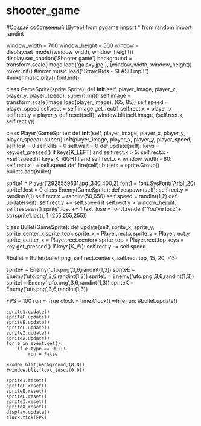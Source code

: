 # shooter_game
#Создай собственный Шутер!
from pygame import *
from random import randint

window_width = 700
window_height = 500
window = display.set_mode((window_width, window_height))
display.set_caption('Shooter game')
background = transform.scale(image.load('galaxy.jpg'), (window_width, window_height))
mixer.init()
#mixer.music.load("Stray Kids - SLASH.mp3")
#mixer.music.play()
font.init()


class GameSprite(sprite.Sprite):
    def __init__(self, player_image, player_x, player_y, player_speed):
        super().__init__()
        self.image = transform.scale(image.load(player_image), (65, 85))
        self.speed = player_speed
        self.rect = self.image.get_rect()
        self.rect.x = player_x
        self.rect.y = player_y
    def reset(self):
        window.blit(self.image, (self.rect.x, self.rect.y))

class Player(GameSprite):
    def __init__(self, player_image, player_x, player_y, player_speed):
        super().__init__(player_image, player_x, player_y, player_speed)
        self.lost = 0
        self.kills = 0
        self.wait = 0
    def update(self):
        keys = key.get_pressed()
        if keys[K_LEFT] and self.rect.x > 5:
            self.rect.x -=self.speed
        if keys[K_RIGHT] and self.rect.x < window_width - 80:
            self.rect.x += self.speed
    def fire(self):
        bullets = sprite.Group()
        bullets.add(bullet)

sprite1 = Player('2925559531.jpg',340,400,2)
font1 = font.SysFont('Arial',20)
sprite1.lost = 0
class Enemy(GameSprite):
    def respawn(self):
        self.rect.y = randint(0,1)
        self.rect.x = randint(50,650)
        self.speed = randint(1,2)
    def update(self):
        self.rect.y += self.speed
        if self.rect.y > window_height:
            self.respawn()
            sprite1.lost += 1
            text_lose = font1.render("You've lost:"+ str(sprite1.lost), 1,(255,255,255))

class Bullet(GameSprite):
    def update(self, sprite_x, sprite_y, sprite_center_x,sprite_top):
        sprite_x = Player.rect.x
        sprite_y = Player.rect.y
        sprite_center_x = Player.rect.centerx
        sprite_top = Player.rect.top
        keys = key.get_pressed()
        if keys[K_W]:
            self.rect.y -= self.speed

#bullet = Bullet(bullet.png, self.rect.centerx, self.rect.top, 15, 20, -15)

spriteF = Enemy('ufo.png',3,6,randint(1,3))
spriteE = Enemy('ufo.png',3,6,randint(1,3))
spriteL = Enemy('ufo.png',3,6,randint(1,3))
spriteI = Enemy('ufo.png',3,6,randint(1,3))
spriteX = Enemy('ufo.png',3,6,randint(1,3))

FPS = 100
run = True
clock = time.Clock()
while run:
    #bullet.update()

    sprite1.update()
    spriteF.update()
    spriteE.update()
    spriteL.update()
    spriteI.update()
    spriteX.update()
    for e in event.get():
        if e.type == QUIT:
            run = False
    
    window.blit(background,(0,0))
    #window.blit(text_lose,(0,0))

    sprite1.reset()
    spriteF.reset()
    spriteE.reset()
    spriteL.reset()
    spriteI.reset()
    spriteX.reset()
    display.update()
    clock.tick(FPS)
















